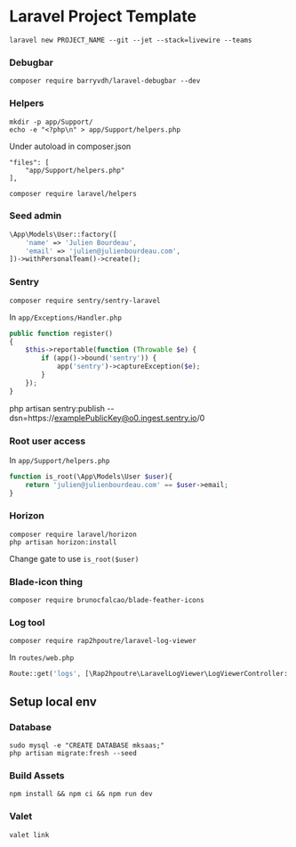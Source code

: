 # Laravel Project Template

```
laravel new PROJECT_NAME --git --jet --stack=livewire --teams
```

### Debugbar
```
composer require barryvdh/laravel-debugbar --dev
```

### Helpers
```
mkdir -p app/Support/
echo -e "<?php\n" > app/Support/helpers.php
```
Under autoload in composer.json
```
"files": [
	"app/Support/helpers.php"
],
```

```
composer require laravel/helpers
```


### Seed admin

```php
\App\Models\User::factory([
    'name' => 'Julien Bourdeau',
    'email' => 'julien@julienbourdeau.com',
])->withPersonalTeam()->create();
```

### Sentry

`composer require sentry/sentry-laravel`

In `app/Exceptions/Handler.php`
```php
public function register()
{
    $this->reportable(function (Throwable $e) {
        if (app()->bound('sentry')) {
            app('sentry')->captureException($e);
        }
    });
}
```
php artisan sentry:publish --dsn=https://examplePublicKey@o0.ingest.sentry.io/0


### Root user access

In `app/Support/helpers.php`

```php
function is_root(\App\Models\User $user){
    return 'julien@julienbourdeau.com' == $user->email;
}
```


### Horizon

```
composer require laravel/horizon
php artisan horizon:install
```

Change gate to use `is_root($user)`


### Blade-icon thing

```composer require brunocfalcao/blade-feather-icons```


### Log tool

```composer require rap2hpoutre/laravel-log-viewer```

In `routes/web.php`
```php
Route::get('logs', [\Rap2hpoutre\LaravelLogViewer\LogViewerController::class, 'index']);
```

## Setup local env

### Database

```
sudo mysql -e "CREATE DATABASE mksaas;"
php artisan migrate:fresh --seed
```

### Build Assets

```
npm install && npm ci && npm run dev
```

### Valet

```
valet link
```
